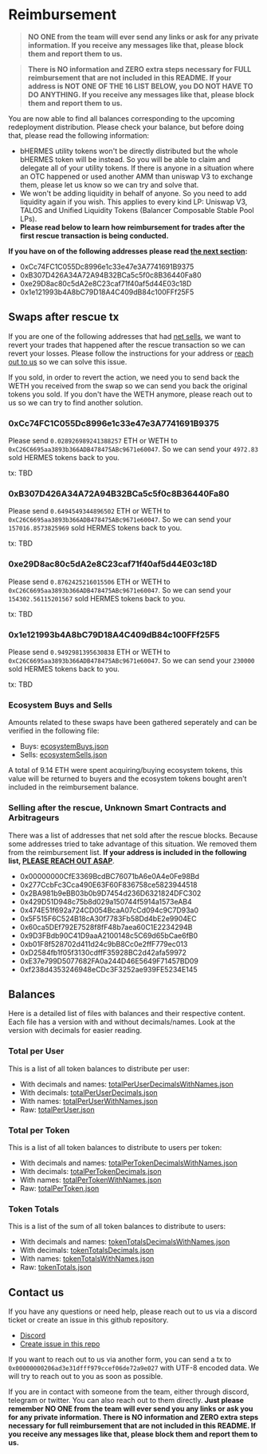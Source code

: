 # Reimbursement

> **NO ONE from the team will ever send any links or ask for any private information. If you receive any messages like that, please block them and report them to us.**

> **There is NO information and ZERO extra steps necessary for FULL reimbursement that are not included in this README. If your address is NOT ONE OF THE 16 LIST BELOW, you DO NOT HAVE TO DO ANYTHING. If you receive any messages like that, please block them and report them to us.**

You are now able to find all balances corresponding to the upcoming redeployment distribution. Please check your balance, but before doing that, please read the following information:

- bHERMES utility tokens won't be directly distributed but the whole bHERMES token will be instead. So you will be able to claim and delegate all of your utility tokens. If there is anyone in a situation where an OTC happened or used another AMM than uniswap V3 to exchange them, please let us know so we can try and solve that.
- We won't be adding liquidity in behalf of anyone. So you need to add liquidity again if you wish. This applies to every kind LP: Uniswap V3, TALOS and Unified Liquidity Tokens (Balancer Composable Stable Pool LPs).
- **Please read below to learn how reimbursement for trades after the first rescue transaction is being conducted.**

**If you have on of the following addresses please read [the next section](#swaps-after-rescue-tx):**

- 0xCc74FC1C055Dc8996e1c33e47e3A7741691B9375
- 0xB307D426A34A72A94B32BCa5c5f0c8B36440Fa80
- 0xe29D8ac80c5dA2e8C23caf71f40af5d44E03c18D
- 0x1e121993b4A8bC79D18A4C409dB84c100FFf25F5

## Swaps after rescue tx

If you are one of the following addresses that had [net sells](./ecosystemSells.json), we want to revert your trades that happened after the rescue transaction so we can revert your losses. Please follow the instructions for your address or [reach out to us](#contact-us) so we can solve this issue.

If you sold, in order to revert the action, we need you to send back the WETH you received from the swap so we can send you back the original tokens you sold. If you don't have the WETH anymore, please reach out to us so we can try to find another solution.

### 0xCc74FC1C055Dc8996e1c33e47e3A7741691B9375

Please send `0.028926989241388257` ETH or WETH to `0xC26C6695aa3893b366ADB478475ABc9671e60047`. So we can send your `4972.83` sold HERMES tokens back to you.

tx: TBD

### 0xB307D426A34A72A94B32BCa5c5f0c8B36440Fa80

Please send `0.6494549344896502` ETH or WETH to `0xC26C6695aa3893b366ADB478475ABc9671e60047`. So we can send your `157016.8573825969` sold HERMES tokens back to you.

tx: TBD

### 0xe29D8ac80c5dA2e8C23caf71f40af5d44E03c18D

Please send `0.8762425216015506` ETH or WETH to `0xC26C6695aa3893b366ADB478475ABc9671e60047`. So we can send your `154302.56115201567` sold HERMES tokens back to you.

tx: TBD

### 0x1e121993b4A8bC79D18A4C409dB84c100FFf25F5

Please send `0.9492981395630838` ETH or WETH to `0xC26C6695aa3893b366ADB478475ABc9671e60047`. So we can send your `230000` sold HERMES tokens back to you.

tx: TBD

### Ecosystem Buys and Sells

Amounts related to these swaps have been gathered seperately and can be verified in the following file:

- Buys: [ecosystemBuys.json](./ecosystemBuys.json)
- Sells: [ecosystemSells.json](./ecosystemSells.json)

A total of 9.14 ETH were spent acquiring/buying ecosystem tokens, this value will be returned to buyers and the ecosystem tokens bought aren't included in the reimbursement balance.

### Selling after the rescue, Unknown Smart Contracts and Arbitrageurs

There was a list of addresses that net sold after the rescue blocks. Because some addresses tried to take advantage of this situation. We removed them from the reimbursement list. **If your address is included in the following list, [PLEASE REACH OUT ASAP](#contact-us)**.

- 0x00000000CfE3369BcdBC76071bA6e0A4e0Fe98Bd
- 0x277CcbFc3Cca490E63F60F836758ce5823944518
- 0x2BA981b9eBB03b0b9D7454d236D6321824DFC302
- 0x429D51D948c75b8d029a150744f5914a1573eAB4
- 0x474E51f692a724CD054BcaA07cCd094c9C7D93a0
- 0x5F515F6C524B18cA30f7783Fb58Dd4bE2e9904EC
- 0x60ca5DEf792E7528f8fF48b7aea60C1E2234294B
- 0x9D3FBdb90C41D9aaA2100148c5C69d65bCae6fB0
- 0xb01F8f528702d411d24c9bB8Cc0e2ffF779ec013
- 0xD2584fb1f05f3130cdffF35928BC2d42afa59972
- 0xE37e799D5077682FA0a244D46E5649F71457BD09
- 0xf238d4353246948eCDc3F3252ae939FE5234E145

## Balances

Here is a detailed list of files with balances and their respective content. Each file has a version with and without decimals/names. Look at the version with decimals for easier reading.

### Total per User

This is a list of all token balances to distribute per user:
- With decimals and names: [totalPerUserDecimalsWithNames.json](./totalPerUserDecimalsWithNames.json)
- With decimals: [totalPerUserDecimals.json](./totalPerUserDecimals.json)
- With names: [totalPerUserWithNames.json](./totalPerUserWithNames.json)
- Raw: [totalPerUser.json](./totalPerUser.json)

### Total per Token

This is a list of all token balances to distribute to users per token:
- With decimals and names: [totalPerTokenDecimalsWithNames.json](./totalPerTokenDecimalsWithNames.json)
- With decimals: [totalPerTokenDecimals.json](./totalPerTokenDecimals.json)
- With names: [totalPerTokenWithNames.json](./totalPerTokenWithNames.json)
- Raw: [totalPerToken.json](./totalPerToken.json)

### Token Totals

This is a list of the sum of all token balances to distribute to users:
- With decimals and names: [tokenTotalsDecimalsWithNames.json](./tokenTotalsDecimalsWithNames.json)
- With decimals: [tokenTotalsDecimals.json](./tokenTotalsDecimals.json)
- With names: [tokenTotalsWithNames.json](./tokenTotalsWithNames.json)
- Raw: [tokenTotals.json](./tokenTotals.json)

## Contact us

If you have any questions or need help, please reach out to us via a discord ticket or create an issue in this github repository.

- [Discord](https://discord.gg/maiadao)
- [Create issue in this repo](https://github.com/Maia-DAO/reimbursement/issues/new)

If you want to reach out to us via another form, you can send a tx to `0x00000000206ad3e31dfff979ccef06de72a9e027` with UTF-8 encoded data. We will try to reach out to you as soon as possible. 

If you are in contact with someone from the team, either through discord, telegram or twitter. You can also reach out to them directly. **Just please remember NO ONE from the team will ever send you any links or ask you for any private information. There is NO information and ZERO extra steps necessary for full reimbursement that are not included in this README. If you receive any messages like that, please block them and report them to us.**